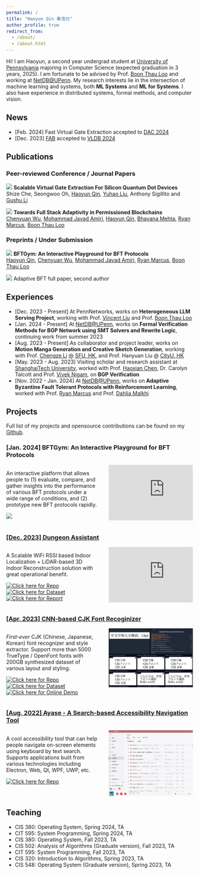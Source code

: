 ```yaml
---
permalink: /
title: "Haoyun Qin 秦浩允"
author_profile: true
redirect_from: 
  - /about/
  - /about.html
---
```


Hi! I am Haoyun, a second year undergrad student at [University of Pennsylvania](https://upenn.edu) majoring in Computer Science (expected graduation in 3 years, 2025). I am fortunate to be advised by Prof. [Boon Thau Loo](https://boonloo.cis.upenn.edu/) and working at [NetDB@UPenn](https://netdb.cis.upenn.edu/). My research interests lie in the intersection of machine learning and systems, both **ML Systems** and **ML for Systems**. I also have experience in distributed systems, formal methods, and computer vision.

## News

* [Feb. 2024] Fast Virtual Gate Extraction accepted to [DAC 2024](https://www.dac.com/)
* [Dec. 2023] [FAB](https://scholar.google.com/citations?view_op=view_citation&hl=zh-CN&user=OuneFS8AAAAJ&citation_for_view=OuneFS8AAAAJ:u5HHmVD_uO8C) accepted to [VLDB 2024](https://vldb.org/2024/)

## Publications

### Peer-reviewed Conference / Journal Papers

[![](https://img.shields.io/badge/DAC-2024-blue?style=flat-square)](https://www.dac.com/) **Scalable Virtual Gate Extraction For Silicon Quantum Dot Devices**<br>
Shize Che, Seongwoo Oh, <ins>Haoyun Qin</ins>, [Yuhao Liu](https://acasta-yhliu.github.io/), Anthony Sigillito and [Gushu Li](https://sites.google.com/view/gushuli)

[![](https://img.shields.io/badge/VLDB-2024-blue?style=flat-square)](https://vldb.org/2024/) **Towards Full Stack Adaptivity in Permissioned Blockchains**<br>
[Chenyuan Wu](https://chenyuanwu.com/), [Mohammad Javad Amiri](https://www3.cs.stonybrook.edu/~amiri/), <ins>Haoyun Qin</ins>, [Bhavana Mehta](https://www.linkedin.com/in/bmehta5/), [Ryan Marcus](https://rmarcus.info/blog/), [Boon Thau Loo](https://boonloo.cis.upenn.edu/)

### Preprints / Under Submission

[![](https://img.shields.io/badge/VLDB-2024-blue?style=flat-square)](https://vldb.org/2024/) **BFTGym: An Interactive Playground for BFT Protocols**<br>
<ins>Haoyun Qin</ins>, [Chenyuan Wu](https://chenyuanwu.com/), [Mohammad Javad Amiri](https://www3.cs.stonybrook.edu/~amiri/), [Ryan Marcus](https://rmarcus.info/blog/), [Boon Thau Loo](https://boonloo.cis.upenn.edu/)

[![](https://img.shields.io/badge/NSDI-2025-blue?style=flat-square)](https://www.usenix.org/conference/nsdi25) Adaptive BFT full paper, second author

## Experiences

* [Dec. 2023 - Present] At PennNetworks, works on **Heterogeneous LLM Serving Project**, working with Prof. [Vincent Liu](https://vincen.tl) and Prof. [Boon Thau Loo](https://boonloo.cis.upenn.edu/)
* [Jan. 2024 - Present] At [NetDB@UPenn](https://netdb.cis.upenn.edu/), works on **Formal Verification Methods for BGP Network using SMT Solvers and Rewrite Logic**, continuing work from summer 2023
* [Aug. 2023 - Present] As collaborator and project leader, works on **Motion Manga Generation and Creative Sketch Generation**, working with Prof. [Chengze Li](https://moeka.me/) @ [SFU, HK](https://www.sfu.edu.hk/en/), and Prof. Hanyuan Liu @ [CityU, HK](https://www.cityu.edu.hk/)
* [May. 2023 - Aug. 2023] Visiting scholar and research assistant at [ShanghaiTech University](https://www.shanghaitech.edu.cn/eng/), worked with Prof. [Haoxian Chen](https://faculty.sist.shanghaitech.edu.cn/hxchen/), Dr. Carolyn Talcott and Prof. [Vivek Nigam](https://nigam.info/), on **BGP Verification**
* [Nov. 2022 - Jan. 2024] At [NetDB@UPenn](https://netdb.cis.upenn.edu/), works on **Adaptive Byzantine Fault Tolerant Protocols with Reinforcement Learning**, worked with Prof. [Ryan Marcus](https://rmarcus.info/blog/) and Prof. [Dahlia Malkhi](https://malkhi.com/)

## Projects

Full list of my projects and opensource contributions can be found on my [Github](https://github.com/JeffersonQin).

### [Jan. 2024] BFTGym: An Interactive Playground for BFT Protocols

<div style="overflow: auto">
  <div style="float: left; width: 50%;">
      <p>
        An interactive platform that allows people to (1) evaluate, compare, and gather insights into the performance of various BFT protocols under a wide range of conditions, and (2) prototype new BFT protocols rapidly.
      </p>
      <p>
        <img src="https://img.shields.io/badge/coming%20soon-black.svg?logo=github"/>
      </p>
  </div>
  <div style="float: right; width: 45%;">
      <iframe src="https://www.youtube.com/embed/o5LaGXNiyCo?si=L57Vm1uTsce2AjoC" title="YouTube video player" frameborder="0" allow="accelerometer; autoplay; clipboard-write; encrypted-media; gyroscope; picture-in-picture; web-share" referrerpolicy="strict-origin-when-cross-origin" allowfullscreen></iframe>
  </div>
</div>


### [[Dec. 2023] Dungeon Assistant](https://github.com/JeffersonQin/DungeonAssistant)

<div style="overflow: auto">
  <div style="float: left; width: 50%;">
      <p>
        A Scalable WiFi RSSI based Indoor Localization + LiDAR-based 3D Indoor Reconstruction solution with great operational benefit.
      </p>
      <p>
        <a href="https://github.com/JeffersonQin/DungeonAssistant"><img alt="Click here for Repo" src="https://img.shields.io/github/stars/JeffersonQin/DungeonAssistant?style=social"/></a>
        <a href="https://huggingface.co/datasets/gyrojeff/DungeonAssistant"><img alt="Click here for Dataset" src="https://img.shields.io/badge/🤗-Dataset-blue.svg"/></a>
        <a href="https://github.com/JeffersonQin/DungeonAssistant/blob/master/report.pdf"><img alt="Click here for Report" src="https://img.shields.io/badge/pdf-report-blue.svg"/></a>
      </p>
  </div>
  <div style="float: right; width: 45%;">
      <iframe src="https://www.youtube.com/embed/XT8v7n0ZuOk?si=6VIK2bnJ5fObnwTx" title="YouTube video player" frameborder="0" allow="accelerometer; autoplay; clipboard-write; encrypted-media; gyroscope; picture-in-picture; web-share" referrerpolicy="strict-origin-when-cross-origin" allowfullscreen></iframe>
  </div>
</div>

### [[Apr. 2023] CNN-based CJK Font Recoginizer](https://github.com/JeffersonQin/YuzuMarker.FontDetection)

<div style="overflow: auto">
  <div style="float: left; width: 50%;">
      <p>
        <i>First-ever</i> CJK (Chinese, Japanese, Korean) font recognizer and style extractor. Support more than 5000 TrueType / OpenFont fonts with 200GB synthesized dataset of various layout and styling.
      </p>
      <p>
        <a href="https://github.com/JeffersonQin/YuzuMarker.FontDetection"><img alt="Click here for Repo" src="https://img.shields.io/github/stars/JeffersonQin/YuzuMarker.FontDetection?style=social"/></a>
        <a href="https://huggingface.co/datasets/gyrojeff/YuzuMarker.FontDetection/tree/master"><img alt="Click here for Dataset" src="https://img.shields.io/badge/🤗-Dataset-blue.svg"/></a>
        <a href="https://huggingface.co/spaces/gyrojeff/YuzuMarker.FontDetection"><img alt="Click here for Online Demo" src="https://img.shields.io/badge/🤗-Online%20Demo-blue.svg"/></a>
      </p>
  </div>
  <div style="float: right; width: 45%;">
      <img src="images/font.png">
  </div>
</div>

### [[Aug. 2022] Ayase - A Search-based Accessibility Navigation Tool](https://github.com/JeffersonQin/Ayase)

<div style="overflow: auto">
  <div style="float: left; width: 50%;">
      <p>
        A cool accessibility tool that can help people navigate on-screen elements using keyboard by text search. Supports applications built from various technologies including Electron, Web, Qt, WPF, UWP, etc.
      </p>
      <p>
        <a href="https://github.com/JeffersonQin/Ayase"><img alt="Click here for Repo" src="https://img.shields.io/github/stars/JeffersonQin/Ayase?style=social"/></a>
      </p>
  </div>
  <div style="float: right; width: 45%;">
      <img src="https://raw.githubusercontent.com/JeffersonQin/Ayase/master/imgs/netease-music.gif">
  </div>
</div>

## Teaching

* CIS 380: Operating System, Spring 2024, TA
* CIT 595: System Programming, Spring 2024, TA
* CIS 380: Operating System, Fall 2023, TA
* CIS 502: Analysis of Algorithms (Graduate version), Fall 2023, TA
* CIT 595: System Programming, Fall 2023, TA
* CIS 320: Introduction to Algorithms, Spring 2023, TA
* CIS 548: Operating System (Graduate version), Spring 2023, TA

